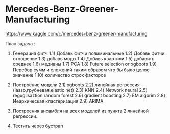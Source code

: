 # Mercedes-Benz-Greener-Manufacturing
https://www.kaggle.com/c/mercedes-benz-greener-manufacturing

План задача :
1) Генерация фитч
  1.1) Добавь фитчи полиминальные
  1.2) Добавь фитчи отношение
  1.3) добавь моды
  1.4) Добавь квартили
  1.5) добавить среднее
  1.6) медианы
  1.7) PCA
  1.8) Future selection от xgboots
  1.9) Перебор сумм и сложений таким образом что бы было целое значение
  1.10) количество строк факторов

2) Построение модели
  2.1) xgboots
  2.2) линейная регрессия (lasso,грубневая,elastic net)
  2.3) KNN
  2.4) Network neural
  2.5) regugilsaztion random forest
  2.6) gradient boosting
  2.7) EM algorim
  2.8) Иеархическая кластеризация
  2.9) ARIMA
3) Построения ансамбля на всех моделей из пункта 2 линейной регрессии.
4) Тестить через бустрап
  
